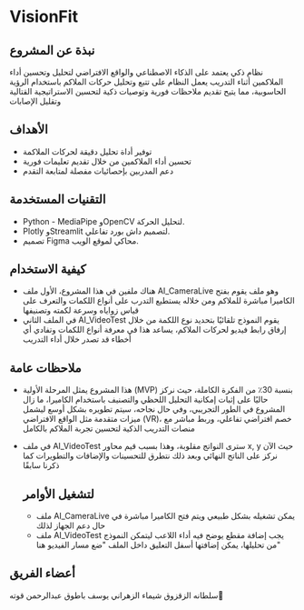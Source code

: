 # VisionFit

## نبذة عن المشروع
نظام ذكي يعتمد على الذكاء الاصطناعي والواقع الافتراضي لتحليل وتحسين أداء الملاكمين أثناء التدريب​
يعمل النظام على تتبع وتحليل حركات الملاكم باستخدام الرؤية الحاسوبية، مما يتيح تقديم ملاحظات فورية وتوصيات ذكية لتحسين الاستراتيجية القتالية وتقليل الإصابات

## الأهداف
- توفير أداة تحليل دقيقة لحركات الملاكمة
- تحسين أداء الملاكمين من خلال تقديم تعليمات فورية
- دعم المدربين بإحصائيات مفصلة لمتابعة التقدم

## التقنيات المستخدمة
- Python - MediaPipe وOpenCV لتحليل الحركة.
- Plotly وStreamlit لتصميم داش بورد تفاعلي.
- تصميم Figma محاكي لموقع الويب.

## كيفية الاستخدام
- هناك ملفين في هذا المشروع، الأول ملف AI_CameraLive وهو ملف يقوم بفتح الكاميرا مباشرة للملاكم ومن خلاله يستطيع التدرب على أنواع اللكمات والتعرف على قياس زواياه وسرعة لكمته وتصنيفها
- في الملف الثاني AI_VideoTest يقوم النموذج تلقائيًا بتحديد نوع اللكمة من خلال إرفاق رابط فيديو لحركات الملاكم، يساعد هذا في معرفة أنواع اللكمات وتفادي أي أخطاء قد تصدر خلال أداء التدريب

## ملاحظات عامة
- هذا المشروع يمثل المرحلة الأولية (MVP) بنسبة 30٪ من الفكرة الكاملة، حيث نركز حاليًا على إثبات إمكانية التحليل اللحظي والتصنيف باستخدام الكاميرا، ما زال المشروع في الطور التجريبي، وفي حال نجاحه، سيتم تطويره بشكل أوسع ليشمل ميزات متقدمة مثل الواقع الافتراضي (VR)، خصم افتراضي تفاعلي، وربط مباشر مع منصات التدريب الذكية لتحسين تجربة الملاكم بالكامل
- في ملف AI_VideoTest سترى النواتج مقلوبة، وهذا بسبب قيم محاور x, y حيث الآن نركز على الناتج النهائي وبعد ذلك نتطرق للتحسينات والإضافات والتطويرات كما ذكرنا سابقًا

  ## لتشغيل الأوامر
  - ملف AI_CameraLive يمكن تشغيله بشكل طبيعي ويتم فتح الكاميرا مباشرة في حال دعم الجهاز لذلك
  - ملف AI_VideoTest يجب إضافة مقطع يوضح فيه أداء اللاعب ليتمكن النموذج من تحليلها، يمكن إضافتها أسفل التعليق داخل الملف "ضع مسار الفيديو هنا"



## أعضاء الفريق
سلطانه الزقزوق
شيماء الزهراني
يوسف باطوق
عبدالرحمن قوته
ّ
